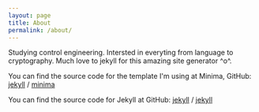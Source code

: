 ```yaml
---
layout: page
title: About
permalink: /about/
---
```


Studying control engineering. Intersted in everyting from language to cryptography.
Much love to jekyll for this amazing site generator ^o^.

You can find the source code for the template I'm using at Minima, GitHub:
[jekyll][jekyll-organization] /
[minima](https://github.com/jekyll/minima)

You can find the source code for Jekyll at GitHub:
[jekyll][jekyll-organization] /
[jekyll](https://github.com/jekyll/jekyll)


[jekyll-organization]: https://github.com/jekyll
